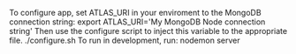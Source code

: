 To configure app, set ATLAS_URI in your enviroment to the MongoDB connection string:
    export ATLAS_URI='My MongoDB Node connection string'
Then use the configure script to inject this variable to the appropriate file.
    ./configure.sh
To run in development, run:
    nodemon server